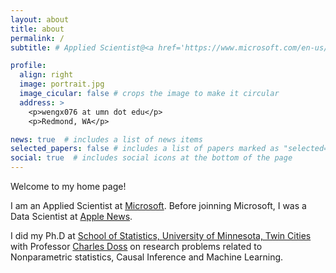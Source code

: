 ```yaml
---
layout: about
title: about
permalink: /
subtitle: # Applied Scientist@<a href='https://www.microsoft.com/en-us/?ql=3'> Microsoft</a>

profile:
  align: right
  image: portrait.jpg
  image_cicular: false # crops the image to make it circular
  address: >
    <p>wengx076 at umn dot edu</p>
    <p>Redmond, WA</p>    

news: true  # includes a list of news items
selected_papers: false # includes a list of papers marked as "selected={true}"
social: true  # includes social icons at the bottom of the page
---
```


Welcome to my home page!

I am an Applied Scientist at [Microsoft](https://www.microsoft.com). Before joinning Microsoft, I was a Data Scientist at [Apple News](https://www.apple.com/apple-news/).

I did my Ph.D at [School of Statistics, University of Minnesota, Twin Cities](https://cla.umn.edu/statistics)  with Professor [Charles Doss](http://users.stat.umn.edu/~cdoss/) on research problems related to Nonparametric statistics, Causal Inference and Machine Learning.



<!-- Write your biography here. Tell the world about yourself. Link to your favorite [subreddit](http://reddit.com). You can put a picture in, too. The code is already in, just name your picture `prof_pic.jpg` and put it in the `img/` folder. -->

<!-- Put your address / P.O. box / other info right below your picture. You can also disable any these elements by editing `profile` property of the YAML header of your `_pages/about.md`. Edit `_bibliography/papers.bib` and Jekyll will render your [publications page](/al-folio/publications/) automatically. -->

<!-- Link to your social media connections, too. This theme is set up to use [Font Awesome icons](http://fortawesome.github.io/Font-Awesome/) and [Academicons](https://jpswalsh.github.io/academicons/), like the ones below. Add your Facebook, Twitter, LinkedIn, Google Scholar, or just disable all of them. -->

